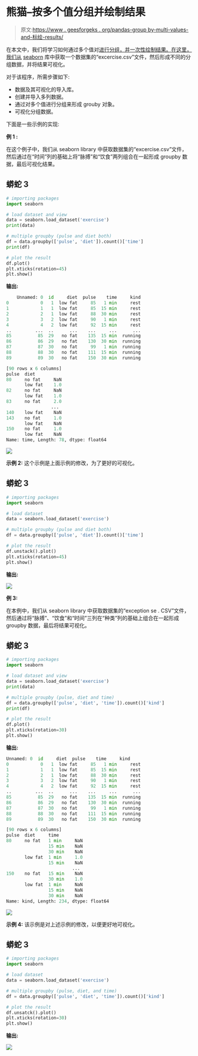 # 熊猫–按多个值分组并绘制结果

> 原文:[https://www . geesforgeks . org/pandas-group by-multi-values-and-标绘-results/](https://www.geeksforgeeks.org/pandas-groupby-multiple-values-and-plotting-results/)

在本文中，我们将学习如何通过多个值对[进行分组，并一次性绘制结果。在这里，我们从](https://www.geeksforgeeks.org/python-pandas-dataframe-groupby/#:~:text=groupby()%20function%20is%20used,of%20labels%20to%20group%20names.) [seaborn](https://www.geeksforgeeks.org/introduction-to-seaborn-python/) 库中获取一个数据集的“excercise.csv”文件，然后形成不同的分组数据，并将结果可视化。

对于该程序，所需步骤如下:

*   数据及其可视化的导入库。
*   创建并导入多列数据。
*   通过对多个值进行分组来形成 grouby 对象。
*   可视化分组数据。

下面是一些示例的实现:

**例 1 :**

在这个例子中，我们从 seaborn library 中获取数据集的“excercise.csv”文件，然后通过在“时间”列的基础上将“脉搏”和“饮食”两列组合在一起形成 groupby 数据，最后可视化结果。

## 蟒蛇 3

```py
# importing packages
import seaborn

# load dataset and view
data = seaborn.load_dataset('exercise')
print(data)

# multiple groupby (pulse and diet both)
df = data.groupby(['pulse', 'diet']).count()['time']
print(df)

# plot the result
df.plot()
plt.xticks(rotation=45)
plt.show()
```

**输出:**

```py
    Unnamed: 0  id     diet  pulse    time     kind
0            0   1  low fat     85   1 min     rest
1            1   1  low fat     85  15 min     rest
2            2   1  low fat     88  30 min     rest
3            3   2  low fat     90   1 min     rest
4            4   2  low fat     92  15 min     rest
..         ...  ..      ...    ...     ...      ...
85          85  29   no fat    135  15 min  running
86          86  29   no fat    130  30 min  running
87          87  30   no fat     99   1 min  running
88          88  30   no fat    111  15 min  running
89          89  30   no fat    150  30 min  running

[90 rows x 6 columns]
pulse  diet   
80     no fat     NaN
       low fat    1.0
82     no fat     NaN
       low fat    1.0
83     no fat     2.0
                 ... 
140    low fat    NaN
143    no fat     1.0
       low fat    NaN
150    no fat     1.0
       low fat    NaN
Name: time, Length: 78, dtype: float64

```

![](img/cec5ba93cdceeba12a8c6c01c6d315f1.png)

**示例 2:** 这个示例是上面示例的修改，为了更好的可视化。

## 蟒蛇 3

```py
# importing packages
import seaborn

# load dataset
data = seaborn.load_dataset('exercise')

# multiple groupby (pulse and diet both)
df = data.groupby(['pulse', 'diet']).count()['time']

# plot the result
df.unstack().plot()
plt.xticks(rotation=45)
plt.show()
```

**输出:**

![](img/ec7667ea9819ee3df85a6640ed255e8f.png)

**例 3:**

在本例中，我们从 seaborn library 中获取数据集的“exception se . CSV”文件，然后通过将“脉搏”、“饮食”和“时间”三列在“种类”列的基础上组合在一起形成 groupby 数据，最后将结果可视化。

## 蟒蛇 3

```py
# importing packages
import seaborn

# load dataset and view
data = seaborn.load_dataset('exercise')
print(data)

# multiple groupby (pulse, diet and time)
df = data.groupby(['pulse', 'diet', 'time']).count()['kind']
print(df)

# plot the result
df.plot()
plt.xticks(rotation=30)
plt.show()
```

**输出:**

```py
Unnamed: 0  id     diet  pulse    time     kind
0            0   1  low fat     85   1 min     rest
1            1   1  low fat     85  15 min     rest
2            2   1  low fat     88  30 min     rest
3            3   2  low fat     90   1 min     rest
4            4   2  low fat     92  15 min     rest
..         ...  ..      ...    ...     ...      ...
85          85  29   no fat    135  15 min  running
86          86  29   no fat    130  30 min  running
87          87  30   no fat     99   1 min  running
88          88  30   no fat    111  15 min  running
89          89  30   no fat    150  30 min  running

[90 rows x 6 columns]
pulse  diet     time  
80     no fat   1 min     NaN
                15 min    NaN
                30 min    NaN
       low fat  1 min     1.0
                15 min    NaN
                         ... 
150    no fat   15 min    NaN
                30 min    1.0
       low fat  1 min     NaN
                15 min    NaN
                30 min    NaN
Name: kind, Length: 234, dtype: float64

```

![](img/984ae6beb942b2b9b3161f66f5eb8bed.png)

**示例 4:** 该示例是对上述示例的修改，以便更好地可视化。

## 蟒蛇 3

```py
# importing packages
import seaborn

# load dataset
data = seaborn.load_dataset('exercise')

# multiple groupby (pulse, diet, and time)
df = data.groupby(['pulse', 'diet', 'time']).count()['kind']

# plot the result
df.unsatck().plot()
plt.xticks(rotation=30)
plt.show()
```

**输出:**

![](img/7a97ed113ee384c4bb16fbd196bb0d1f.png)
